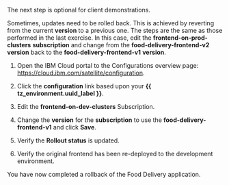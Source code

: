 The next step is optional for client demonstrations.

Sometimes, updates need to be rolled back. This is achieved by reverting from the current **version** to a previous one. The steps are the same as those performed in the last exercise. In this case, edit the **frontend-on-prod-clusters** **subscription** and change from the **food-delivery-frontend-v2** **version** back to the **food-delivery-frontend-v1** **version**.

1. Open the IBM Cloud portal to the Configurations overview page: <a href="https://cloud.ibm.com/satellite/configuration" target="_blank">https://cloud.ibm.com/satellite/configuration</a>.

2. Click the **configuration** link based upon your **{{ tz_environment.uuid_label }}**.

3. Edit the **frontend-on-dev-clusters** Subscription.

4. Change the **version** for the **subscription** to use the **food-delivery-frontend-v1** and click **Save**.

5. Verify the **Rollout status** is updated.

6. Verify the original frontend has been re-deployed to the development environment.

You have now completed a rollback of the Food Delivery application.
